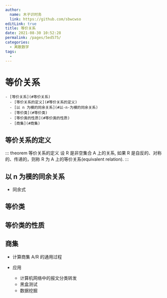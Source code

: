 ```yaml
---
author: 
  name: 木子识时务
  link: https://github.com/sbwcwso
editLink: true
title: 等价关系
date: 2021-08-30 10:52:28
permalink: /pages/5ed575/
categories: 
  - 离散数学
tags: 
  - 
---
```


# 等价关系

```markmap
- [等价关系](#等价关系)
  - [等价关系的定义](#等价关系的定义)
  - [以 n 为模的同余关系](#以-n-为模的同余关系)
  - [等价类](#等价类)
  - [等价类的性质](#等价类的性质)
  - [商集](#商集)
```

## 等价关系的定义

::: theorem 等价关系的定义
设 R 是非空集合 A 上的关系, 如果 R 是自反的、对称的、传递的，则称 R 为 A 上的等价关系(equivalent relation).
:::

## 以 n 为模的同余关系

* 同余式

## 等价类

## 等价类的性质

## 商集

* 计算商集 A/R 的通用过程

* 应用
  * 计算机网络中的报文分类转发
  * 黑盒测试
  * 数据挖掘
